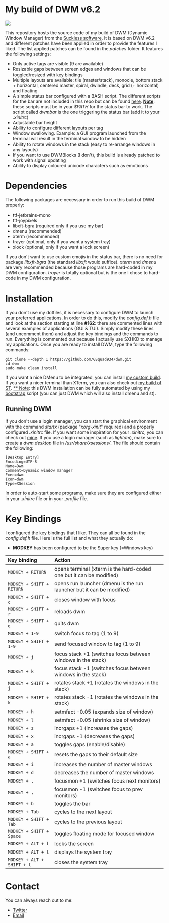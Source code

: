 # My build of DWM v6.2

![](https://hostr.co/file/Hqsf3ZJq0KmD/dwm-showcase.png)

This repository hosts the source code of my build of DWM (Dynamic Window Manager) from the [Suckless software](https://dwm.suckless.org/). It is based on DWM v6.2 and different patches have been applied in order to provide the features I liked. The list applied patches can be found in the *patches* folder. It features the following settings:

* Only active tags are visible (9 are available)
* Resizable gaps between screen edges and windows that can be toggled/resized with key bindings
* Multiple layouts are available: tile (master/stack), monocle, bottom stack + horizontal, centered master, spiral, dwindle, deck, grid (+ horizontal) and floating
* A simple status bar configured with a BASH script. The different scripts for the bar are not included in this repo but can be found [here](https://github.com/GSquad934/dotfiles/tree/master/local/bin/statusbar). <u>**Note**</u>: these scripts must be in your *$PATH* for the status bar to work. The script called *dwmbar* is the one triggering the status bar (add it to your *.xinitrc*)
* Adjustable bar height
* Ability to configure different layouts per tag
* Window swallowing. Example: a GUI program launched from the terminal will result in the terminal window to be hidden
* Ability to rotate windows in the stack (easy to re-arrange windows in any layouts)
* If you want to use DWMBlocks (I don't), this build is already patched to work with signal updating
* Ability to display coloured unicode characters such as emoticons

# Dependencies
The following packages are necessary in order to run this build of DWM properly:

* ttf-jetbrains-mono
* ttf-joypixels
* libxft-bgra (required only if you use my bar)
* dmenu (recommended)
* xterm (recommended)
* trayer (optional, only if you want a system tray)
* xlock (optional, only if you want a lock screen)

If you don't want to use custom emojis in the status bar, there is no need for package *libxft-bgra* (the standard *libxft* would suffice). *xterm* and *dmenu* are very recommended because those programs are hard-coded in my DWM configuration. *trayer* is totally optional but is the one I chose to hard-code in my DWM configuration.

# Installation
If you don't use my dotfiles, it is necessary to configure DWM to launch your preferred applications. In order to do this, modify the *config.def.h* file and look at the section starting at line **#162**: there are commented lines with several examples of applications (GUI & TUI). Simply modify these lines (and uncomment them) and adjust the key bindings and the commands to run. Everything is commented out because I actually use SXHKD to manage my applications.
Once you are ready to install DWM, type the following commands:

```
git clone --depth 1 https://github.com/GSquad934/dwm.git
cd dwm
sudo make clean install
```

If you want a nice DMenu to be integrated, you can install [my custom build](https://github.com/GSquad934/dmenu). If you want a nicer terminal than XTerm, you can also check out [my build of ST](https://github.com/GSquad934/st.git).
<u>** Note</u>: this DWM installation can be fully automated by using my [bootstrap](https://github.com/GSquad934/bootstrap) script (you can just DWM which will also install dmenu and st).

## Running DWM
If you don't use a login manager, you can start the graphical environment with the command *startx* (package "*xorg-xinit*" required) and a properly configured *.xinitrc* file. If you want some inspiration for your *.xinitrc*, you can check out [mine](https://github.com/GSquad934/dotfiles/blob/master/config/X11/xinitrc).
If you use a login manager (such as *lightdm*), make sure to create a *dwm.desktop* file in */usr/share/xsessions/*. The file should contain the following:

```
[Desktop Entry]
Encoding=UTF-8
Name=Dwm
Comment=Dynamic window manager
Exec=dwm
Icon=dwm
Type=XSession
```

In order to auto-start some programs, make sure they are configured either in your *.xinitrc* file or in your *.profile* file.

# Key Bindings
I configured the key bindings that I like. They can all be found in the *config.def.h* file. Here is the full list and what they actually do:

* **MODKEY** has been configured to be the Super key (=Windows key)

| Key binding | Action |
| :--- | :--- |
| `MODKEY + RETURN` | opens terminal (xterm is the hard-coded one but it can be modified) |
| `MODKEY + SHIFT + RETURN` | opens run launcher (dmenu is the run launcher but it can be modified) |
| `MODKEY + SHIFT + c` | closes window with focus |
| `MODKEY + SHIFT + r` | reloads dwm |
| `MODKEY + SHIFT + q` | quits dwm |
| `MODKEY + 1-9` | switch focus to tag (1 to 9) |
| `MODKEY + SHIFT + 1-9` | send focused window to tag (1 to 9) |
| `MODKEY + j` | focus stack +1 (switches focus between windows in the stack) |
| `MODKEY + k` | focus stack -1 (switches focus between windows in the stack) |
| `MODKEY + SHIFT + j` | rotates stack +1 (rotates the windows in the stack) |
| `MODKEY + SHIFT + k` | rotates stack -1 (rotates the windows in the stack) |
| `MODKEY + h` | setmfact -0.05 (expands size of window) |
| `MODKEY + l` | setmfact +0.05 (shrinks size of window) |
| `MODKEY + z` | incrgaps +1 (increases the gaps) |
| `MODKEY + x` | incrgaps -1 (decreases the gaps) |
| `MODKEY + a` | toggles gaps (enable/disable) |
| `MODKEY + SHIFT + a` | resets the gaps to their default size |
| `MODKEY + i` | increases the number of master windows |
| `MODKEY + d` | decreases the number of master windows |
| `MODKEY + .` | focusmon +1 (switches focus next monitors) |
| `MODKEY + ,` | focusmon -1 (switches focus to prev monitors) |
| `MODKEY + b` | toggles the bar |
| `MODKEY + Tab` | cycles to the next layout |
| `MODKEY + SHIFT + Tab` | cycles to the previous layout |
| `MODKEY + SHIFT + Space` | toggles floating mode for focused window |
| `MODKEY + ALT + l` | locks the screen |
| `MODKEY + ALT + t` | displays the system tray |
| `MODKEY + ALT + SHIFT + t` | closes the system tray |


# Contact
You can always reach out to me:

* [Twitter](https://twitter.com/gaetanict)
* [Email](mailto:gaetan@ictpourtous.com)
